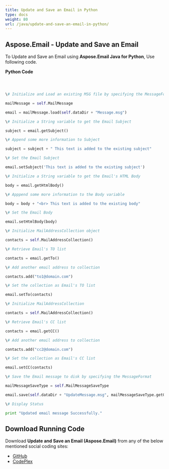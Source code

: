 ```yaml
---
title: Update and Save an Email in Python
type: docs
weight: 80
url: /java/update-and-save-an-email-in-python/
---
```


## **Aspose.Email - Update and Save an Email**
To Update and Save an Email using **Aspose.Email Java for Python**, Use following code.

**Python Code**

``` python



\# Initialize and Load an existing MSG file by specifying the MessageFormat

mailMessage = self.MailMessage

email = mailMessage.load(self.dataDir + "Message.msg")

\# Initialize a String variable to get the Email Subject

subject = email.getSubject()

\# Append some more information to Subject

subject = subject + " This text is added to the existing subject"

\# Set the Email Subject

email.setSubject('This text is added to the existing subject')

\# Initialize a String variable to get the Email's HTML Body

body = email.getHtmlBody()

\# Apppend some more information to the Body variable

body = body + "<br> This text is added to the existing body"

\# Set the Email Body

email.setHtmlBody(body)

\# Initialize MailAddressCollection object

contacts = self.MailAddressCollection()

\# Retrieve Email's TO list

contacts = email.getTo()

\# Add another email address to collection

contacts.add("to1@domain.com")

\# Set the collection as Email's TO list

email.setTo(contacts)

\# Initialize MailAddressCollection

contacts = self.MailAddressCollection()

\# Retrieve Email's CC list

contacts = email.getCC()

\# Add another email address to collection

contacts.add("cc2@domain.com")

\# Set the collection as Email's CC list

email.setCC(contacts)

\# Save the Email message to disk by specifying the MessageFormat

mailMessageSaveType = self.MailMessageSaveType

email.save(self.dataDir + "UpdateMessage.msg", mailMessageSaveType.getOutlookMessageFormat())

\# Display Status

print "Updated email message Successfully."

```
## **Download Running Code**
Download **Update and Save an Email (Aspose.Email)** from any of the below mentioned social coding sites:

- [GitHub](https://github.com/aspose-email/Aspose.Email-for-Java/releases/tag/Aspose.Email_Java_for_Python-v1.0)
- [CodePlex](http://asposeemailjavapython.codeplex.com/releases/)
